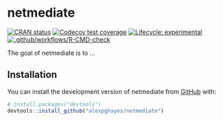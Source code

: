 
<!-- README.md is generated from README.Rmd. Please edit that file -->

# netmediate

<!-- badges: start -->

[![CRAN
status](https://www.r-pkg.org/badges/version/netmediate)](https://CRAN.R-project.org/package=netmediate)
[![Codecov test
coverage](https://codecov.io/gh/alexpghayes/netmediate/branch/main/graph/badge.svg)](https://app.codecov.io/gh/alexpghayes/netmediate?branch=main)
[![Lifecycle:
experimental](https://img.shields.io/badge/lifecycle-experimental-orange.svg)](https://lifecycle.r-lib.org/articles/stages.html#experimental)
[![.github/workflows/R-CMD-check](https://github.com/alexpghayes/netmediate/actions/workflows/.github/workflows/R-CMD-check.yaml/badge.svg)](https://github.com/alexpghayes/netmediate/actions/workflows/.github/workflows/R-CMD-check.yaml)
<!-- badges: end -->

The goal of netmediate is to …

## Installation

You can install the development version of netmediate from
[GitHub](https://github.com/) with:

``` r
# install.packages("devtools")
devtools::install_github("alexpghayes/netmediate")
```

